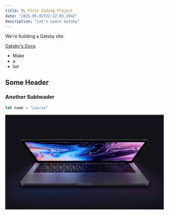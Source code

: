 ```yaml
---
title: My First Coding Project
date: "2021-05-01T22:12:03.284Z"
description: "Let's Learn Gatsby"
---
```


We're building a Gatsby site.

[Gatsby's Docs](https:gatsbyjs.com)

- Make
- a
- list

## Some Header

### Another Subheader


```javascript
let name = "Laurie"
```

![A Macbook](./macbook.jpg)